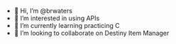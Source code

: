 - 👋 Hi, I’m @brwaters
- 👀 I’m interested in using APIs
- 🌱 I’m currently learning practicing C
- 💞️ I’m looking to collaborate on Destiny Item Manager

<!---
brwaters/brwaters is a ✨ special ✨ repository because its `README.md` (this file) appears on your GitHub profile.
You can click the Preview link to take a look at your changes.
--->
